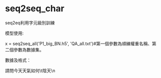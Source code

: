 # seq2seq_char

seq2eq利用字元級別訓練

模型使用:

x = seq2seq_all('P1_big_BN.h5', 'QA_all.txt')#第一個參數為順練權重名稱、第二個參數為數據集。

數據及格式：

請問今天天氣如何\t陰天\n

